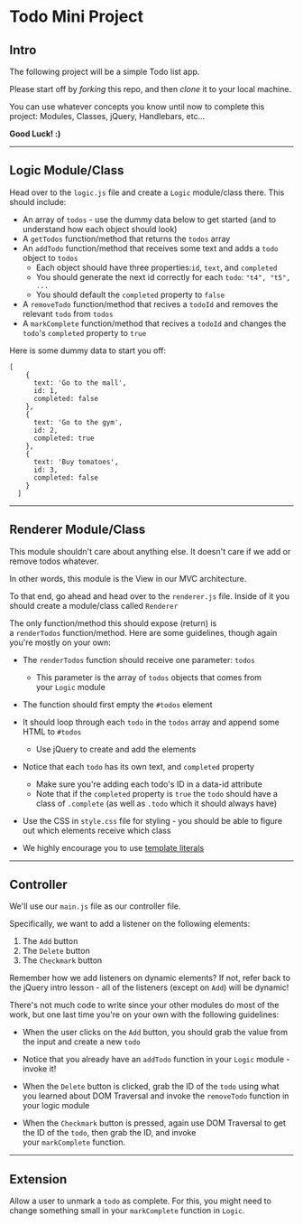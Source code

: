 # Todo Mini Project

## Intro

The following project will be a simple Todo list app.

Please start off by *forking* this repo, and then *clone* it to your local machine.

You can use whatever concepts you know until now to complete this project: Modules, Classes, jQuery, Handlebars, etc...

**Good Luck! :)**

***

## Logic Module/Class

Head over to the `logic.js` file and create a `Logic` module/class there. This should include:

-   An array of `todos` - use the dummy data below to get started (and to understand how each object should look)
-   A `getTodos` function/method that returns the `todos` array
-   An `addTodo` function/method that receives some text and adds a `todo` object to `todos`
    -   Each object should have three properties:`id`, `text`, and `completed`
    -   You should generate the next id correctly for each `todo`: `"t4", "t5", ...`
    -   You should default the `completed` property to `false`
-   A `removeTodo` function/method that recives a `todoId` and removes the relevant `todo` from `todos`
-   A `markComplete` function/method that recives a `todoId` and changes the `todo`'s `completed` property to `true`

Here is some dummy data to start you off:

```
[
    {
      text: 'Go to the mall',
      id: 1,
      completed: false
    },
    {
      text: 'Go to the gym',
      id: 2,
      completed: true
    },
    {
      text: 'Buy tomatoes',
      id: 3,
      completed: false
    }
  ]
```

***

## Renderer Module/Class

This module shouldn't care about anything else. It doesn't care if we add or remove todos whatever.

In other words, this module is the View in our MVC architecture.

To that end, go ahead and head over to the `renderer.js` file. Inside of it you should create a module/class called `Renderer`

The only function/method this should expose (return) is a `renderTodos` function/method. Here are some guidelines, though again you're mostly on your own:

-   The `renderTodos` function should receive one parameter: `todos`
    -   This parameter is the array of `todos` objects that comes from your `Logic` module
-   The function should first empty the `#todos` element
-   It should loop through each `todo` in the `todos` array and append some HTML to `#todos`
    -   Use jQuery to create and add the elements
-   Notice that each `todo` has its own text, and `completed` property
    -   Make sure you're adding each todo's ID in a data-id attribute
    - Note that if the `completed` property is `true` the `todo` should have a class of `.complete` (as well as `.todo` which it should always have)

-   Use the CSS in `style.css` file for styling - you should be able to figure out which elements receive which class

-   We highly encourage you to use [template literals](https://developer.mozilla.org/en-US/docs/Web/JavaScript/Reference/Template_literals)

***

## Controller

We'll use our `main.js` file as our controller file.

Specifically, we want to add a listener on the following elements:

1.  The `Add` button
2.  The `Delete` button
3.  The `Checkmark` button

Remember how we add listeners on dynamic elements? If not, refer back to the jQuery intro lesson - all of the listeners (except on `Add`) will be dynamic!

There's not much code to write since your other modules do most of the work, but one last time you're on your own with the following guidelines:

-   When the user clicks on the `Add` button, you should grab the value from the input and create a new `todo`

-   Notice that you already have an `addTodo` function in your `Logic` module - invoke it!

-   When the `Delete` button is clicked, grab the ID of the `todo` using what you learned about DOM Traversal and invoke the `removeTodo` function in your logic module

-   When the `Checkmark` button is pressed, again use DOM Traversal to get the ID of the `todo`, then grab the ID, and invoke your `markComplete` function.

***

## Extension

Allow a user to unmark a `todo` as complete. For this, you might need to change something small in your `markComplete` function in `Logic`.